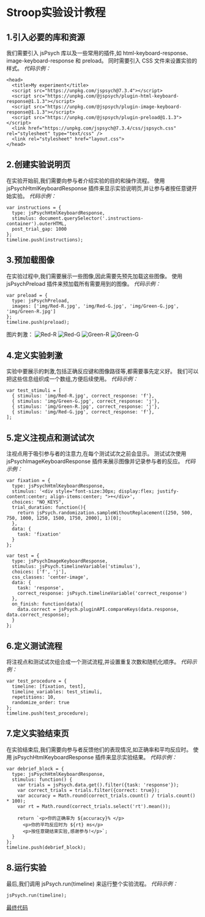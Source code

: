 # Stroop实验设计教程

## 1.引入必要的库和资源
我们需要引入 jsPsych 库以及一些常用的插件,如 html-keyboard-response、image-keyboard-response 和 preload。
同时需要引入 CSS 文件来设置实验的样式。
*代码示例：*
```
<head>
  <title>My experiment</title>
  <script src="https://unpkg.com/jspsych@7.3.4"></script>
  <script src="https://unpkg.com/@jspsych/plugin-html-keyboard-response@1.1.3"></script>
  <script src="https://unpkg.com/@jspsych/plugin-image-keyboard-response@1.1.3"></script>
  <script src="https://unpkg.com/@jspsych/plugin-preload@1.1.3"></script>
  <link href="https://unpkg.com/jspsych@7.3.4/css/jspsych.css" rel="stylesheet" type="text/css" />
  <link rel="stylesheet" href="layout.css">
</head>
```

## 2.创建实验说明页
在实验开始前,我们需要向参与者介绍实验的目的和操作流程。
使用 jsPsychHtmlKeyboardResponse 插件来显示实验说明页,并让参与者按任意键开始实验。
*代码示例：*
```
var instructions = {
  type: jsPsychHtmlKeyboardResponse,
  stimulus: document.querySelector('.instructions-container').outerHTML,
  post_trial_gap: 1000
};
timeline.push(instructions);
```

## 3.预加载图像
在实验过程中,我们需要展示一些图像,因此需要先预先加载这些图像。
使用 jsPsychPreload 插件来预加载所有需要用到的图像。
*代码示例：*
```
var preload = {
  type: jsPsychPreload,
  images: ['img/Red-R.jpg', 'img/Red-G.jpg', 'img/Green-G.jpg', 'img/Green-R.jpg']
};
timeline.push(preload);
```
图片刺激：
![Red-R](https://github.com/user-attachments/assets/d64559f9-ec14-4c66-909c-7b54315f34b2) ![Red-G](https://github.com/user-attachments/assets/0e21678a-5708-4bc9-9aac-5658addd8461) ![Green-R](https://github.com/user-attachments/assets/9190c567-be40-4016-a92d-65c764324e83) ![Green-G](https://github.com/user-attachments/assets/24d74f66-77a8-4df7-ae99-889e2fff4b92)

## 4.定义实验刺激
实验中要展示的刺激,包括正确反应键和图像路径等,都需要事先定义好。
我们可以把这些信息组织成一个数组,方便后续使用。
*代码示例：*
```
var test_stimuli = [
  { stimulus: 'img/Red-R.jpg', correct_response: 'f'},
  { stimulus: 'img/Green-G.jpg', correct_response: 'j'},
  { stimulus: 'img/Green-R.jpg', correct_response: 'j'},
  { stimulus: 'img/Red-G.jpg', correct_response: 'f'},
];
```

## 5.定义注视点和测试试次
注视点用于吸引参与者的注意力,在每个测试试次之前会显示。
测试试次使用 jsPsychImageKeyboardResponse 插件来展示图像并记录参与者的反应。
*代码示例：*
```
var fixation = {
  type: jsPsychHtmlKeyboardResponse,
  stimulus: '<div style="font-size:30px; display:flex; justify-content:center; align-items:center; ">+</div>',
  choices: "NO_KEYS",
  trial_duration: function(){
    return jsPsych.randomization.sampleWithoutReplacement([250, 500, 750, 1000, 1250, 1500, 1750, 2000], 1)[0];
  },
  data: {
    task: 'fixation'
  }
};

var test = {
  type: jsPsychImageKeyboardResponse,
  stimulus: jsPsych.timelineVariable('stimulus'),
  choices: ['f', 'j'],
  css_classes: 'center-image',
  data: {
    task: 'response',
    correct_response: jsPsych.timelineVariable('correct_response')
  },
  on_finish: function(data){
    data.correct = jsPsych.pluginAPI.compareKeys(data.response, data.correct_response);
  }
};
```

## 6.定义测试流程
将注视点和测试试次组合成一个测试流程,并设置重复次数和随机化顺序。
*代码示例：*
```
var test_procedure = {
  timeline: [fixation, test],
  timeline_variables: test_stimuli,
  repetitions: 10,
  randomize_order: true
};
timeline.push(test_procedure);
```

## 7.定义实验结束页
在实验结束后,我们需要向参与者反馈他们的表现情况,如正确率和平均反应时。
使用 jsPsychHtmlKeyboardResponse 插件来显示实验结果。
*代码示例：*
```
var debrief_block = {
  type: jsPsychHtmlKeyboardResponse,
  stimulus: function() {
    var trials = jsPsych.data.get().filter({task: 'response'});
    var correct_trials = trials.filter({correct: true});
    var accuracy = Math.round(correct_trials.count() / trials.count() * 100);
    var rt = Math.round(correct_trials.select('rt').mean());

    return `<p>你的正确率为 ${accuracy}% </p>
      <p>你的平均反应时为 ${rt} ms</p>
      <p>按任意键结束实验,感谢参与!</p>`;
  }
};
timeline.push(debrief_block);
```

## 8.运行实验
最后,我们调用 jsPsych.run(timeline) 来运行整个实验流程。
*代码示例：*
```
jsPsych.run(timeline);
```

[最终代码](experiment.html)
